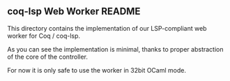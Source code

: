 ## coq-lsp Web Worker README

This directory contains the implementation of our LSP-compliant web
worker for Coq / coq-lsp.

As you can see the implementation is minimal, thanks to proper
abstraction of the core of the controller.

For now it is only safe to use the worker in 32bit OCaml mode.

